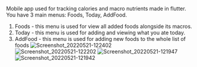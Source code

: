 Mobile app used for tracking calories and macro nutrients made in flutter. You have 3 main menus: Foods, Today, AddFood.

1. Foods - this menu is used for view all added foods alongside its macros.
2. Today - this menu is used for adding and viewing what you ate today.
3. AddFood - this menu is used for adding new foods to the whole list of foods
![Screenshot_20220521-122402](https://user-images.githubusercontent.com/49611825/169647417-37d2dd04-b8dd-4454-91af-0809d05a365f.jpg=200x400)
![Screenshot_20220521-122202](https://user-images.githubusercontent.com/49611825/169647418-9bde339f-75d4-417b-b5dd-30d2878af862.jpg=200x400)
![Screenshot_20220521-121947](https://user-images.githubusercontent.com/49611825/169647420-f524eb3a-eb3a-4cd1-884c-9d4f8c715c98.jpg=200x400)
![Screenshot_20220521-121942](https://user-images.githubusercontent.com/49611825/169647423-89686a13-7e8e-4111-b67d-a738b775e335.jpg=200x400)
